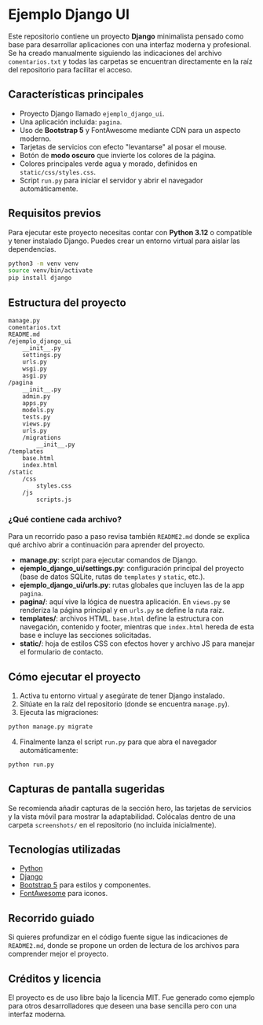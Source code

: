 # Ejemplo Django UI

Este repositorio contiene un proyecto **Django** minimalista pensado como base para desarrollar aplicaciones con una interfaz moderna y profesional. Se ha creado manualmente siguiendo las indicaciones del archivo `comentarios.txt` y todas las carpetas se encuentran directamente en la raíz del repositorio para facilitar el acceso.

## Características principales

- Proyecto Django llamado `ejemplo_django_ui`.
- Una aplicación incluida: `pagina`.
- Uso de **Bootstrap 5** y FontAwesome mediante CDN para un aspecto moderno.
- Tarjetas de servicios con efecto "levantarse" al posar el mouse.
- Botón de **modo oscuro** que invierte los colores de la página.
- Colores principales verde agua y morado, definidos en `static/css/styles.css`.
- Script `run.py` para iniciar el servidor y abrir el navegador automáticamente.

## Requisitos previos

Para ejecutar este proyecto necesitas contar con **Python 3.12** o compatible y tener instalado Django. Puedes crear un entorno virtual para aislar las dependencias.

```bash
python3 -m venv venv
source venv/bin/activate
pip install django
```

## Estructura del proyecto

```
manage.py
comentarios.txt
README.md
/ejemplo_django_ui
    __init__.py
    settings.py
    urls.py
    wsgi.py
    asgi.py
/pagina
    __init__.py
    admin.py
    apps.py
    models.py
    tests.py
    views.py
    urls.py
    /migrations
        __init__.py
/templates
    base.html
    index.html
/static
    /css
        styles.css
    /js
        scripts.js
```

### ¿Qué contiene cada archivo?

Para un recorrido paso a paso revisa también `README2.md` donde se explica
qué archivo abrir a continuación para aprender del proyecto.

- **manage.py**: script para ejecutar comandos de Django.
- **ejemplo_django_ui/settings.py**: configuración principal del proyecto (base de datos SQLite, rutas de `templates` y `static`, etc.).
- **ejemplo_django_ui/urls.py**: rutas globales que incluyen las de la app `pagina`.
- **pagina/**: aquí vive la lógica de nuestra aplicación. En `views.py` se renderiza la página principal y en `urls.py` se define la ruta raíz.
- **templates/**: archivos HTML. `base.html` define la estructura con navegación, contenido y footer, mientras que `index.html` hereda de esta base e incluye las secciones solicitadas.
- **static/**: hoja de estilos CSS con efectos hover y archivo JS para manejar el formulario de contacto.

## Cómo ejecutar el proyecto

1. Activa tu entorno virtual y asegúrate de tener Django instalado.
2. Sitúate en la raíz del repositorio (donde se encuentra `manage.py`).
3. Ejecuta las migraciones:

```bash
python manage.py migrate
```

4. Finalmente lanza el script `run.py` para que abra el navegador automáticamente:

```bash
python run.py
```

## Capturas de pantalla sugeridas

Se recomienda añadir capturas de la sección hero, las tarjetas de servicios y la vista móvil para mostrar la adaptabilidad. Colócalas dentro de una carpeta `screenshots/` en el repositorio (no incluida inicialmente).

## Tecnologías utilizadas

- [Python](https://www.python.org/)
- [Django](https://www.djangoproject.com/)
- [Bootstrap 5](https://getbootstrap.com/) para estilos y componentes.
- [FontAwesome](https://fontawesome.com/) para iconos.

## Recorrido guiado

Si quieres profundizar en el código fuente sigue las indicaciones de
`README2.md`, donde se propone un orden de lectura de los archivos
para comprender mejor el proyecto.

## Créditos y licencia

El proyecto es de uso libre bajo la licencia MIT. Fue generado como ejemplo para otros desarrolladores que deseen una base sencilla pero con una interfaz moderna.
